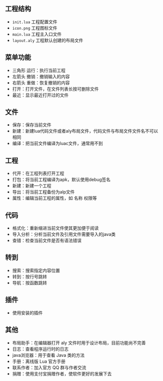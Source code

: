 ## 工程结构
* `init.lua` 工程配置文件
* `icon.png` 工程图标文件
* `main.lua` 工程主入口文件
* `layout.aly` 工程默认创建的布局文件

## 菜单功能
* 三角形 运行：执行当前工程
* 左箭头 撤销：撤销输入的内容
* 右箭头 重做：恢复撤销的内容
* 打开：打开文件，在文件列表长按可删除文件
* 最近：显示最近打开过的文件

## 文件
* 保存：保存当前文件
* 新建：新建lua代码文件或者aly布局文件，代码文件与布局文件文件名不可以相同
* 编译：把当前文件编译为luac文件，通常用不到

## 工程
* 代开：在工程列表打开工程
* 打包：将当前工程编译为apk，默认使用debug签名
* 新建：新建一个工程
* 导出：将当前工程备份为alp文件
* 属性：编辑当前工程的属性，如 名称 权限等

## 代码
* 格式化：重新缩进当前文件使其更加便于阅读
* 导入分析：分析当前文件及引用文件需要导入的java类
* 查错：检查当前文件是否有语法错误

## 转到
* 搜索：搜索指定内容位置
* 转到：按行号跳转
* 导航：按函数跳转

## 插件
* 使用安装的插件

## 其他
* 布局助手：在编辑器打开 aly 文件时用于设计布局，目前功能尚不完善
* 日志：查看程序运行时的日志
* java浏览器：用于查看 Java 类的方法
* 手册：离线版 Lua 官方手册
* 联系作者：加入官方 QQ 群与作者交流
* 捐赠：使用支付宝捐赠作者，使软件更好的发展下去
